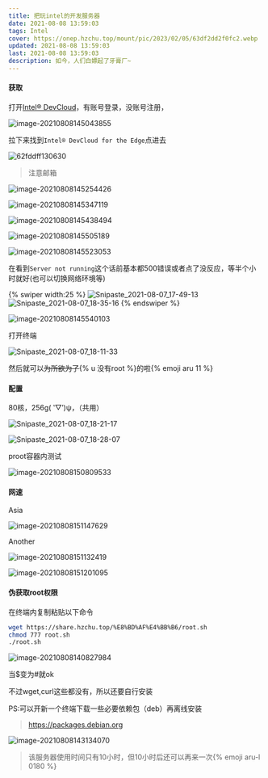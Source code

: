 ```yaml
---
title: 把玩intel的开发服务器
date: 2021-08-08 13:59:03
tags: Intel
cover: https://onep.hzchu.top/mount/pic/2023/02/05/63df2dd2f0fc2.webp
updated: 2021-08-08 13:59:03
last: 2021-08-08 13:59:03
description: 如今，人们白嫖起了牙膏厂~
---
```


#### 获取

打开[Intel® DevCloud](https://d.hzchu.top/3)，有账号登录，没账号注册，

![image-20210808145043855](https://k.hzchu.top/2022/08/18/62fddfdb4a480.png)

拉下来找到`Intel® DevCloud for the Edge`点进去

![62fddff130630](https://k.hzchu.top/2022/08/18/62fddff130630.png)

> 注意邮箱

![image-20210808145254426](https://k.hzchu.top/2022/08/18/62fde00c0c138.png)

![image-20210808145347119](https://k.hzchu.top/2022/08/18/62fde01dcd877.png)

![image-20210808145438494](https://k.hzchu.top/2022/08/18/62fde02c21ac7.png)

![image-20210808145505189](https://k.hzchu.top/2022/08/18/62fde03a076a0.png)

![image-20210808145523053](https://k.hzchu.top/2022/08/18/62fde04eb6364.png)

在看到`Server not running`这个话前基本都500错误或者点了没反应，等半个小时就好(也可以切换网络环境等)

{% swiper width:25 %}
![Snipaste_2021-08-07_17-49-13](https://k.hzchu.top/2022/08/18/62fde05e2fbdc.png)
![Snipaste_2021-08-07_18-35-16](https://k.hzchu.top/2022/08/18/62fde0a76a277.png)
{% endswiper %}

![image-20210808145540103](https://k.hzchu.top/2022/08/18/62fde0b9b553c.png)

打开终端

![Snipaste_2021-08-07_18-11-33](https://k.hzchu.top/2022/08/18/62fde0c967b48.png)

然后就可以~~为所欲为了~~{% u 没有root %}的啦{% emoji aru 11 %}

#### 配置

80核，256g( ‵▽′)ψ，（共用）

![Snipaste_2021-08-07_18-21-17](https://k.hzchu.top/2022/08/18/62fde0d94e6ff.png)

![Snipaste_2021-08-07_18-28-07](https://k.hzchu.top/2022/08/18/62fde0e87a505.png)

proot容器内测试

![image-20210808150809533](https://k.hzchu.top/2022/08/18/62fde0f84f77e.png)

#### 网速

Asia

![image-20210808151147629](https://k.hzchu.top/2022/08/18/62fde10b1cf7b.png)

Another

![image-20210808151132419](https://k.hzchu.top/2022/08/18/62fde11867eea.png)

![image-20210808151201095](https://k.hzchu.top/2022/08/18/62fde16b1e5df.png)

#### 伪获取root权限

在终端内复制粘贴以下命令

```bash
wget https://share.hzchu.top/%E8%BD%AF%E4%BB%B6/root.sh
chmod 777 root.sh
./root.sh
```

![image-20210808140827984](https://k.hzchu.top/2022/08/18/62fde19fc8cae.png)

当$变为#就ok

不过wget,curl这些都没有，所以还要自行安装

PS:可以开新一个终端下载一些必要依赖包（deb）再离线安装

> https://packages.debian.org

![image-20210808143134070](https://k.hzchu.top/2022/08/18/62fde1ab782d3.png)

> 该服务器使用时间只有10小时，但10小时后还可以再来一次{% emoji aru-l 0180 %}